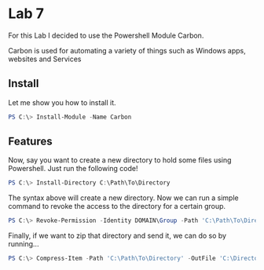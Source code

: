 

# Lab 7
For this Lab I decided to use the Powershell Module Carbon. 

Carbon is used for automating a variety of things such as Windows apps, websites and Services

## Install
Let me show you how to install it.
```Powershell
PS C:\> Install-Module -Name Carbon
```
## Features
Now, say you want to create a new directory to hold some files using Powershell.
Just run the following code!
```Powershell
PS C:\> Install-Directory C:\Path\To\Directory
```

The syntax above will create a new directory.
Now we can run a simple command to revoke the access to the directory for a certain group.

```Powershell
PS C:\> Revoke-Permission -Identity DOMAIN\Group -Path 'C:\Path\To\Directory'
```

Finally, if we want to zip that directory and send it, we can do so by running...

```Powershell
PS C:\> Compress-Item -Path 'C:\Path\To\Directory' -OutFile 'C:\Directory.zip'
```
